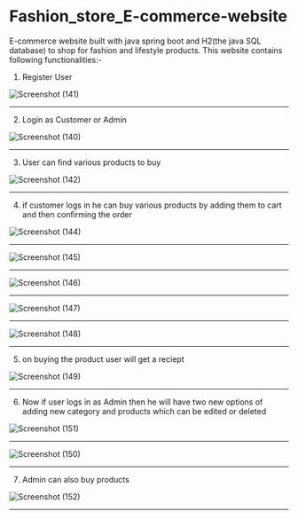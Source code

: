 # Fashion_store_E-commerce-website
E-commerce website built with java spring boot and H2(the java SQL database) to shop for fashion and lifestyle products.
This website contains following functionalities:-

1. Register User

![Screenshot (141)](https://user-images.githubusercontent.com/46165186/152401038-0461d216-9591-4435-a469-f2e0a9e40aca.png)



****************************************************************************************************************************
2. Login as Customer or Admin

![Screenshot (140)](https://user-images.githubusercontent.com/46165186/152400929-deb65fbe-95ed-436f-9e09-add9911a5c77.png)

******************************************************************************************************************************

3. User can find various products to buy

![Screenshot (142)](https://user-images.githubusercontent.com/46165186/152401154-6bb1a1b8-6575-4be1-a447-47cd10a57a24.png)


******************************************************************************************************************************


4. if customer logs in he can buy various products by adding them to cart and then confirming the order

![Screenshot (144)](https://user-images.githubusercontent.com/46165186/152401206-152b9d84-ff5c-4733-94f4-98452f519d39.png)

******************************************************************************************************************************


![Screenshot (145)](https://user-images.githubusercontent.com/46165186/152401260-da7f0dad-ed88-4420-b359-cbcaa2e67c16.png)


******************************************************************************************************************************


![Screenshot (146)](https://user-images.githubusercontent.com/46165186/152401309-6d50f960-48d8-49c7-a113-b2e0c3acda9b.png)


******************************************************************************************************************************


![Screenshot (147)](https://user-images.githubusercontent.com/46165186/152401347-e15065f1-9b8a-4f0c-93df-63be44ed8599.png)


******************************************************************************************************************************


![Screenshot (148)](https://user-images.githubusercontent.com/46165186/152401374-f638e3dd-6f9e-4158-a2e7-88385b9f60ba.png)


******************************************************************************************************************************


5. on buying the product user will get a reciept

![Screenshot (149)](https://user-images.githubusercontent.com/46165186/152401455-6f6d144e-64d0-4877-b96e-e1a24207a32e.png)


******************************************************************************************************************************


6. Now if user logs in as Admin then he will have two new options of adding new category and products which can be edited or deleted

![Screenshot (151)](https://user-images.githubusercontent.com/46165186/152401630-e8ab9ea6-a53e-4be2-9da6-3ca518e81621.png)


******************************************************************************************************************************


![Screenshot (150)](https://user-images.githubusercontent.com/46165186/152401666-76f0cedd-4921-4b34-bc0e-3e56e8e9eff0.png)


******************************************************************************************************************************


7. Admin can also buy products

![Screenshot (152)](https://user-images.githubusercontent.com/46165186/152401757-82f1b38e-ea03-4bf9-95d9-68fe8320e803.png)


******************************************************************************************************************************
